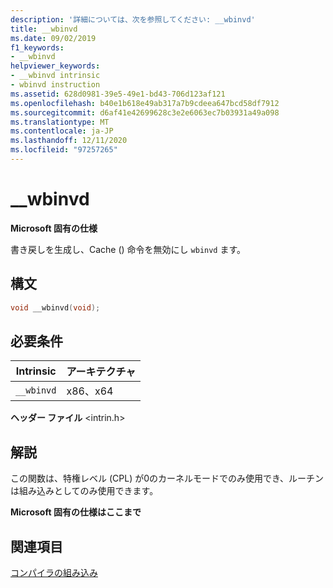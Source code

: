 ```yaml
---
description: '詳細については、次を参照してください: __wbinvd'
title: __wbinvd
ms.date: 09/02/2019
f1_keywords:
- __wbinvd
helpviewer_keywords:
- __wbinvd intrinsic
- wbinvd instruction
ms.assetid: 628d0981-39e5-49e1-bd43-706d123af121
ms.openlocfilehash: b40e1b618e49ab317a7b9cdeea647bcd58df7912
ms.sourcegitcommit: d6af41e42699628c3e2e6063ec7b03931a49a098
ms.translationtype: MT
ms.contentlocale: ja-JP
ms.lasthandoff: 12/11/2020
ms.locfileid: "97257265"
---
```

# <a name="__wbinvd"></a>__wbinvd

**Microsoft 固有の仕様**

書き戻しを生成し、Cache () 命令を無効にし `wbinvd` ます。

## <a name="syntax"></a>構文

```C
void __wbinvd(void);
```

## <a name="requirements"></a>必要条件

|Intrinsic|アーキテクチャ|
|---------------|------------------|
|`__wbinvd`|x86、x64|

**ヘッダー ファイル** \<intrin.h>

## <a name="remarks"></a>解説

この関数は、特権レベル (CPL) が0のカーネルモードでのみ使用でき、ルーチンは組み込みとしてのみ使用できます。

**Microsoft 固有の仕様はここまで**

## <a name="see-also"></a>関連項目

[コンパイラの組み込み](../intrinsics/compiler-intrinsics.md)

